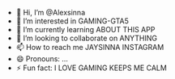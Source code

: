 - 👋 Hi, I’m @Alexsinna
- 👀 I’m interested in GAMING-GTA5
- 🌱 I’m currently learning ABOUT THIS APP
- 💞️ I’m looking to collaborate on ANYTHING
- 📫 How to reach me JAYSINNA INSTAGRAM
- 😄 Pronouns: ...
- ⚡ Fun fact: I LOVE GAMING KEEPS ME CALM

<!---
Alexsinna/Alexsinna is a ✨ special ✨ repository because its `README.md` (this file) appears on your GitHub profile.
You can click the Preview link to take a look at your changes.
--->
